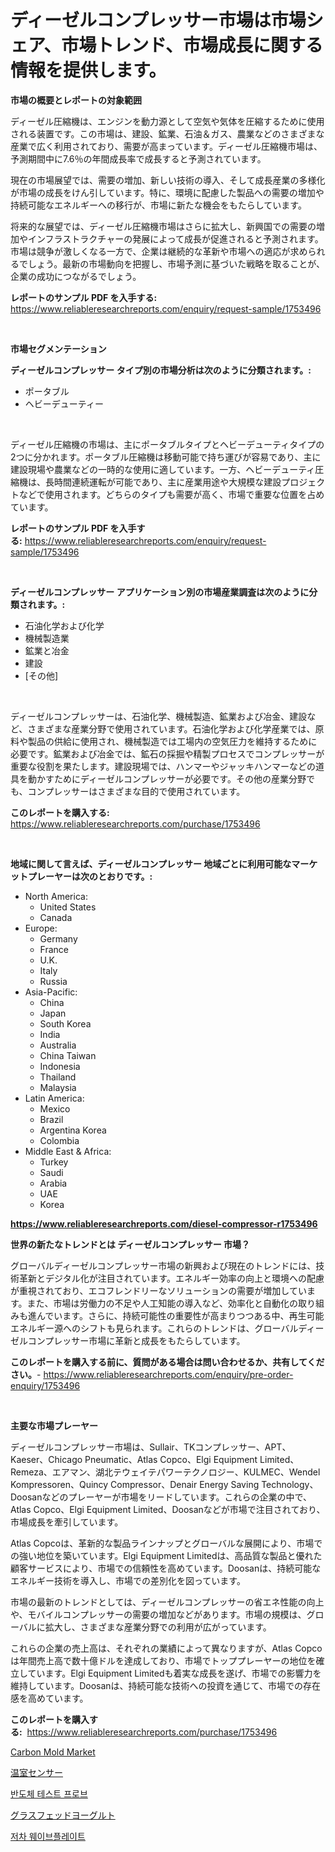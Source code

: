 <p><h1>ディーゼルコンプレッサー市場は市場シェア、市場トレンド、市場成長に関する情報を提供します。</h1></p><p><strong>市場の概要とレポートの対象範囲</strong></p>
<p><p>ディーゼル圧縮機は、エンジンを動力源として空気や気体を圧縮するために使用される装置です。この市場は、建設、鉱業、石油＆ガス、農業などのさまざまな産業で広く利用されており、需要が高まっています。ディーゼル圧縮機市場は、予測期間中に7.6％の年間成長率で成長すると予測されています。</p><p>現在の市場展望では、需要の増加、新しい技術の導入、そして成長産業の多様化が市場の成長をけん引しています。特に、環境に配慮した製品への需要の増加や持続可能なエネルギーへの移行が、市場に新たな機会をもたらしています。</p><p>将来的な展望では、ディーゼル圧縮機市場はさらに拡大し、新興国での需要の増加やインフラストラクチャーの発展によって成長が促進されると予測されます。市場は競争が激しくなる一方で、企業は継続的な革新や市場への適応が求められるでしょう。最新の市場動向を把握し、市場予測に基づいた戦略を取ることが、企業の成功につながるでしょう。</p></p>
<p><strong>レポートのサンプル PDF を入手する:</strong> <a href="https://www.reliableresearchreports.com/enquiry/request-sample/1753496">https://www.reliableresearchreports.com/enquiry/request-sample/1753496</a></p>
<p>&nbsp;</p>
<p><strong>市場セグメンテーション</strong></p>
<p><strong>ディーゼルコンプレッサー タイプ別の市場分析は次のように分類されます。:</strong></p>
<p><ul><li>ポータブル</li><li>ヘビーデューティー</li></ul></p>
<p>&nbsp;</p>
<p><p>ディーゼル圧縮機の市場は、主にポータブルタイプとヘビーデューティタイプの2つに分かれます。ポータブル圧縮機は移動可能で持ち運びが容易であり、主に建設現場や農業などの一時的な使用に適しています。一方、ヘビーデューティ圧縮機は、長時間連続運転が可能であり、主に産業用途や大規模な建設プロジェクトなどで使用されます。どちらのタイプも需要が高く、市場で重要な位置を占めています。</p></p>
<p><strong>レポートのサンプル PDF を入手する:</strong>&nbsp;<a href="https://www.reliableresearchreports.com/enquiry/request-sample/1753496">https://www.reliableresearchreports.com/enquiry/request-sample/1753496</a></p>
<p>&nbsp;</p>
<p><strong> ディーゼルコンプレッサー アプリケーション別の市場産業調査は次のように分類されます。:</strong></p>
<p><ul><li>石油化学および化学</li><li>機械製造業</li><li>鉱業と冶金</li><li>建設</li><li>[その他]</li></ul></p>
<p>&nbsp;</p>
<p><p>ディーゼルコンプレッサーは、石油化学、機械製造、鉱業および冶金、建設など、さまざまな産業分野で使用されています。石油化学および化学産業では、原料や製品の供給に使用され、機械製造では工場内の空気圧力を維持するために必要です。鉱業および冶金では、鉱石の採掘や精製プロセスでコンプレッサーが重要な役割を果たします。建設現場では、ハンマーやジャッキハンマーなどの道具を動かすためにディーゼルコンプレッサーが必要です。その他の産業分野でも、コンプレッサーはさまざまな目的で使用されています。</p></p>
<p><strong>このレポートを購入する:</strong>&nbsp; <a href="https://www.reliableresearchreports.com/purchase/1753496">https://www.reliableresearchreports.com/purchase/1753496</a></p>
<p>&nbsp;</p>
<p><strong>地域に関して言えば、ディーゼルコンプレッサー 地域ごとに利用可能なマーケットプレーヤーは次のとおりです。:</strong></p>
<p><ul>
    <li>
        North America:
        <ul>
            <li>United States</li>
            <li>Canada</li>
        </ul>
    </li>
    <li>
        Europe:
        <ul>
            <li>Germany</li>
            <li>France</li>
            <li>U.K.</li>
            <li>Italy</li>
            <li>Russia</li>
        </ul>
    </li>
    <li>
        Asia-Pacific:
        <ul>
            <li>China</li>
            <li>Japan</li>
            <li>South Korea</li>
            <li>India</li>
            <li>Australia</li>
            <li>China Taiwan</li>
            <li>Indonesia</li>
            <li>Thailand</li>
            <li>Malaysia</li>
        </ul>
    </li>
    <li>
        Latin America:
        <ul>
            <li>Mexico</li>
            <li>Brazil</li>
            <li>Argentina Korea</li>
            <li>Colombia</li>
        </ul>
    </li>
    <li>
        Middle East & Africa:
        <ul>
            <li>Turkey</li>
            <li>Saudi</li>
            <li>Arabia</li>
            <li>UAE</li>
            <li>Korea</li>
        </ul>
    </li>
    </ul></p>
<p><strong><a href="https://www.reliableresearchreports.com/diesel-compressor-r1753496">https://www.reliableresearchreports.com/diesel-compressor-r1753496</a></strong>&nbsp;</p>
<p><strong>世界の新たなトレンドとは ディーゼルコンプレッサー 市場？</strong></p>
<p><p>グローバルディーゼルコンプレッサー市場の新興および現在のトレンドには、技術革新とデジタル化が注目されています。エネルギー効率の向上と環境への配慮が重視されており、エコフレンドリーなソリューションの需要が増加しています。また、市場は労働力の不足や人工知能の導入など、効率化と自動化の取り組みも進んでいます。さらに、持続可能性の重要性が高まりつつある中、再生可能エネルギー源へのシフトも見られます。これらのトレンドは、グローバルディーゼルコンプレッサー市場に革新と成長をもたらしています。</p></p>
<p><strong>このレポートを購入する前に、質問がある場合は問い合わせるか、共有してください。</strong>- <a href="https://www.reliableresearchreports.com/enquiry/pre-order-enquiry/1753496">https://www.reliableresearchreports.com/enquiry/pre-order-enquiry/1753496</a></p>
<p>&nbsp;</p>
<p><strong>主要な市場プレーヤー</strong></p>
<p><p>ディーゼルコンプレッサー市場は、Sullair、TKコンプレッサー、APT、Kaeser、Chicago Pneumatic、Atlas Copco、Elgi Equipment Limited、Remeza、エアマン、湖北テウェイテパワーテクノロジー、KULMEC、Wendel Kompressoren、Quincy Compressor、Denair Energy Saving Technology、Doosanなどのプレーヤーが市場をリードしています。これらの企業の中で、Atlas Copco、Elgi Equipment Limited、Doosanなどが市場で注目されており、市場成長を牽引しています。</p><p>Atlas Copcoは、革新的な製品ラインナップとグローバルな展開により、市場での強い地位を築いています。Elgi Equipment Limitedは、高品質な製品と優れた顧客サービスにより、市場での信頼性を高めています。Doosanは、持続可能なエネルギー技術を導入し、市場での差別化を図っています。</p><p>市場の最新のトレンドとしては、ディーゼルコンプレッサーの省エネ性能の向上や、モバイルコンプレッサーの需要の増加などがあります。市場の規模は、グローバルに拡大し、さまざまな産業分野での利用が広がっています。</p><p>これらの企業の売上高は、それぞれの業績によって異なりますが、Atlas Copcoは年間売上高で数十億ドルを達成しており、市場でトッププレーヤーの地位を確立しています。Elgi Equipment Limitedも着実な成長を遂げ、市場での影響力を維持しています。Doosanは、持続可能な技術への投資を通じて、市場での存在感を高めています。</p></p>
<p><strong>このレポートを購入する:</strong>&nbsp;&nbsp;<a href="https://www.reliableresearchreports.com/purchase/1753496">https://www.reliableresearchreports.com/purchase/1753496</a></p>
<p><p><a href="https://www.linkedin.com/pulse/carbon-mold-market-size-evaluating-its-trends-growth-projections-zscee?trackingId=ep8N6hH0Y4sDd9w0lIYvRQ%3D%3D">Carbon Mold Market</a></p><p><a href="https://medium.com/@russellrodriguez2727/%E6%B8%A9%E5%AE%A4%E3%82%BB%E3%83%B3%E3%82%B5%E3%83%BC%E5%B8%82%E5%A0%B4%E3%83%AC%E3%83%9D%E3%83%BC%E3%83%88%E3%81%AF-%E3%81%93%E3%81%AE%E5%B8%82%E5%A0%B4%E3%81%AE%E6%9C%80%E6%96%B0%E3%81%AE%E3%83%88%E3%83%AC%E3%83%B3%E3%83%89%E3%81%A8%E6%88%90%E9%95%B7%E6%A9%9F%E4%BC%9A%E3%82%92%E6%98%8E%E3%82%89%E3%81%8B%E3%81%AB%E3%81%97%E3%81%A6%E3%81%84%E3%81%BE%E3%81%99-053d461893a2">温室センサー</a></p><p><a href="https://medium.com/@darrickdibbert2022/%EB%B0%98%EB%8F%84%EC%B2%B4-%ED%85%8C%EC%8A%A4%ED%8A%B8-%ED%94%84%EB%A1%9C%EB%B8%8C-%EC%8B%9C%EC%9E%A5%EC%9D%80-%EC%8B%9C%EC%9E%A5-%EC%A0%90%EC%9C%A0%EC%9C%A8-%EA%B7%9C%EB%AA%A8-%EB%B0%8F-2031%EB%85%84%EA%B9%8C%EC%A7%80-%EC%98%88%EC%83%81%EB%90%98%EB%8A%94-%EC%98%88%EC%B8%A1%EC%97%90-%EC%B4%88%EC%A0%90%EC%9D%84-%EB%A7%9E%EC%B6%A5%EB%8B%88%EB%8B%A4-f3006f98549d">반도체 테스트 프로브</a></p><p><a href="https://medium.com/@kaiyaahoney54645/%E7%89%A7%E8%8D%89%E9%A3%BC%E8%82%B2%E3%83%A8%E3%83%BC%E3%82%B0%E3%83%AB%E3%83%88%E5%B8%82%E5%A0%B4%E3%81%AE%E3%83%88%E3%83%AC%E3%83%B3%E3%83%89%E3%81%A8%E5%B8%82%E5%A0%B4%E5%88%86%E6%9E%90%E3%81%AF-2024%E5%B9%B4%E3%81%8B%E3%82%892031%E5%B9%B4%E3%81%BE%E3%81%A7%E4%BA%88%E6%B8%AC%E3%81%95%E3%82%8C%E3%81%A6%E3%81%84%E3%81%BE%E3%81%99-cc232111feaa">グラスフェッドヨーグルト</a></p><p><a href="https://medium.com/@anvil67678789/%EC%A0%80%EC%88%9C%EC%9C%84-%EC%9B%A8%EC%9D%B4%EB%B8%8C%ED%94%8C%EB%A0%88%EC%9D%B4%ED%8A%B8-%EC%8B%9C%EC%9E%A5%EC%A0%90%EC%9C%A0%EC%9C%A8-%EB%B0%9C%EC%A0%84%EA%B3%BC-%EC%8B%9C%EC%9E%A5-%EC%84%B1%EC%9E%A5%EB%8F%99%ED%96%A5-2024%EB%85%84-2031%EB%85%84-1b0465f5d01b">저차 웨이브플레이트</a></p></p>